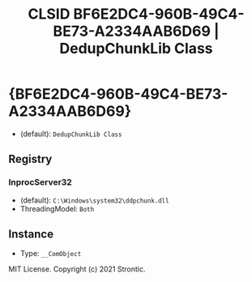 ﻿---
title: "CLSID BF6E2DC4-960B-49C4-BE73-A2334AAB6D69 | DedupChunkLib Class"
excerpt: What is COM-Object CLSID BF6E2DC4-960B-49C4-BE73-A2334AAB6D69?
---

# {BF6E2DC4-960B-49C4-BE73-A2334AAB6D69}

* (default): `DedupChunkLib Class`

## Registry


### InprocServer32

* (default): `C:\Windows\system32\ddpchunk.dll`
* ThreadingModel: `Both`

## Instance

* Type: `__ComObject`

MIT License. Copyright (c) 2021 Strontic.


